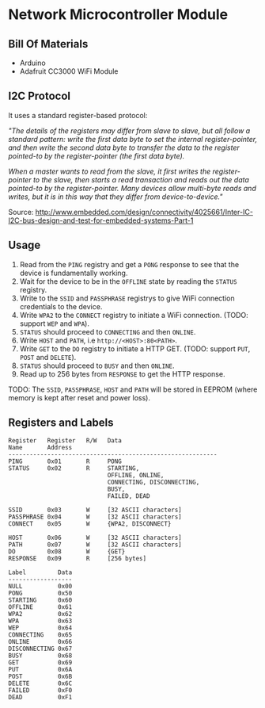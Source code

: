 Network Microcontroller Module
==============================

Bill Of Materials
-----------------

* Arduino
* Adafruit CC3000 WiFi Module


I2C Protocol
------------

It uses a standard register-based protocol:

_"The details of the registers may differ from slave to slave, but all follow a
standard pattern: write the first data byte to set the internal
register-pointer, and then write the second data byte to transfer the data to
the register pointed-to by the register-pointer (the first data byte)._

_When a master wants to read from the slave, it first writes the
register-pointer to the slave, then starts a read transaction and reads out the
data pointed-to by the register-pointer. Many devices allow multi-byte reads
and writes, but it is in this way that they differ from device-to-device."_

Source:
http://www.embedded.com/design/connectivity/4025661/Inter-IC-I2C-bus-design-and-test-for-embedded-systems-Part-1

Usage
-----

1. Read from the `PING` registry and get a `PONG` response to see that the
   device is fundamentally working.
2. Wait for the device to be in the `OFFLINE` state by reading the `STATUS`
   registry.
3. Write to the `SSID` and `PASSPHRASE` registrys to give WiFi connection
   credentials to the device.
4. Write `WPA2` to the `CONNECT` registry to initiate a WiFi connection.
   (TODO: support `WEP` and `WPA`).
5. `STATUS` should proceed to `CONNECTING` and then `ONLINE`.
6. Write `HOST` and `PATH`, i.e `http://<HOST>:80<PATH>`.
7. Write `GET` to the `DO` registry to initiate a HTTP GET. (TODO: support
   `PUT`, `POST` and `DELETE`).
8. `STATUS` should proceed to `BUSY` and then `ONLINE`.
9. Read up to 256 bytes from `RESPONSE` to get the HTTP response.

TODO: The `SSID`, `PASSPHRASE`, `HOST` and `PATH` will be stored in EEPROM
(where memory is kept after reset and power loss).


Registers and Labels
--------------------

```
Register   Register   R/W   Data
Name       Address
-----------------------------------------------------------
PING       0x01       R     PONG
STATUS     0x02       R     STARTING,
                            OFFLINE, ONLINE,
                            CONNECTING, DISCONNECTING,
                            BUSY,
                            FAILED, DEAD

SSID       0x03       W     [32 ASCII characters]
PASSPHRASE 0x04       W     [32 ASCII characters]
CONNECT    0x05       W     {WPA2, DISCONNECT}

HOST       0x06       W     [32 ASCII characters]
PATH       0x07       W     [32 ASCII characters]
DO         0x08       W     {GET}
RESPONSE   0x09       R     [256 bytes]
```

```
Label         Data
------------------
NULL          0x00
PONG          0x50
STARTING      0x60
OFFLINE       0x61
WPA2          0x62
WPA           0x63
WEP           0x64
CONNECTING    0x65
ONLINE        0x66
DISCONNECTING 0x67
BUSY          0x68
GET           0x69
PUT           0x6A
POST          0x6B
DELETE        0x6C
FAILED        0xF0
DEAD          0xF1
```
